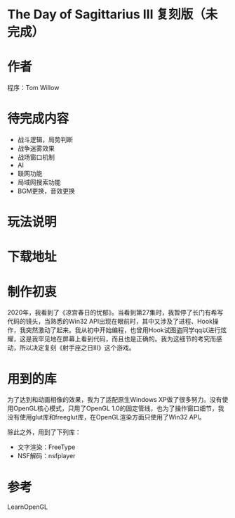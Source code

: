 ﻿# The Day of Sagittarius III 复刻版（未完成）

# 作者
程序：Tom Willow

# 待完成内容
- 战斗逻辑，局势判断
- 战争迷雾效果
- 战场窗口机制
- AI
- 联网功能
- 局域网搜索功能
- BGM更换，音效更换

# 玩法说明

# 下载地址

# 制作初衷

2020年，我看到了《凉宫春日的忧郁》。当看到第27集时，我暂停了长门有希写代码的镜头，当熟悉的Win32 API出现在眼前时，其中又涉及了进程、Hook操作，我突然激动了起来。我从初中开始编程，也曾用Hook试图盗同学qq以进行炫耀，这是我罕见地在屏幕上看到代码，而且也是正确的。我为这细节的考究而感动，所以决定复刻《射手座之日III》这个游戏。

# 用到的库
为了达到和动画相像的效果，我为了适配原生Windows XP做了很多努力。没有使用OpenGL核心模式，只用了OpenGL 1.0的固定管线，也为了操作窗口细节，我没有使用glut库和freeglut库，在OpenGL渲染方面只使用了Win32 API。

除此之外，用到了下列库：
- 文字渲染：FreeType
- NSF解码：nsfplayer

# 参考
LearnOpenGL
